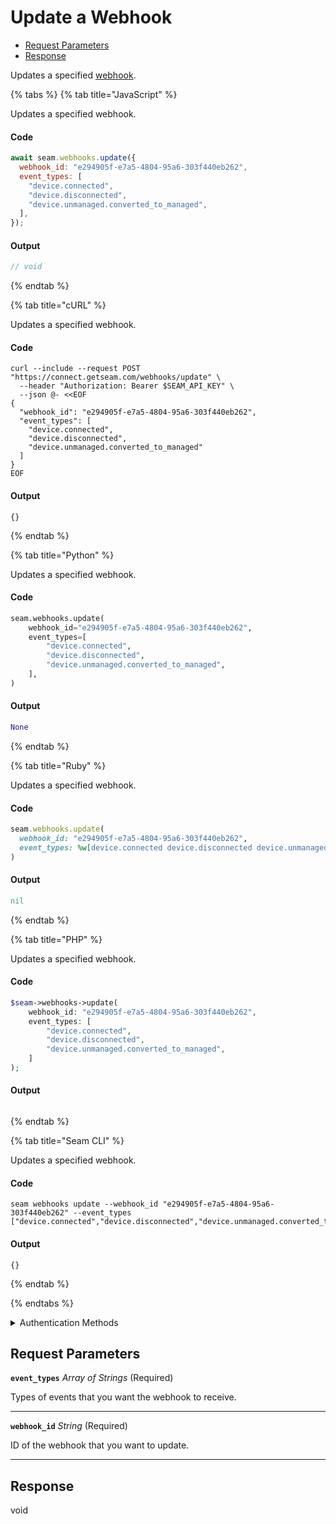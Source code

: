 # Update a Webhook

- [Request Parameters](#request-parameters)
- [Response](#response)

Updates a specified [webhook](https://docs.seam.co/latest/developer-tools/webhooks).


{% tabs %}
{% tab title="JavaScript" %}

Updates a specified webhook.

#### Code

```javascript
await seam.webhooks.update({
  webhook_id: "e294905f-e7a5-4804-95a6-303f440eb262",
  event_types: [
    "device.connected",
    "device.disconnected",
    "device.unmanaged.converted_to_managed",
  ],
});
```

#### Output

```javascript
// void
```
{% endtab %}

{% tab title="cURL" %}

Updates a specified webhook.

#### Code

```curl
curl --include --request POST "https://connect.getseam.com/webhooks/update" \
  --header "Authorization: Bearer $SEAM_API_KEY" \
  --json @- <<EOF
{
  "webhook_id": "e294905f-e7a5-4804-95a6-303f440eb262",
  "event_types": [
    "device.connected",
    "device.disconnected",
    "device.unmanaged.converted_to_managed"
  ]
}
EOF
```

#### Output

```curl
{}
```
{% endtab %}

{% tab title="Python" %}

Updates a specified webhook.

#### Code

```python
seam.webhooks.update(
    webhook_id="e294905f-e7a5-4804-95a6-303f440eb262",
    event_types=[
        "device.connected",
        "device.disconnected",
        "device.unmanaged.converted_to_managed",
    ],
)
```

#### Output

```python
None
```
{% endtab %}

{% tab title="Ruby" %}

Updates a specified webhook.

#### Code

```ruby
seam.webhooks.update(
  webhook_id: "e294905f-e7a5-4804-95a6-303f440eb262",
  event_types: %w[device.connected device.disconnected device.unmanaged.converted_to_managed],
)
```

#### Output

```ruby
nil
```
{% endtab %}

{% tab title="PHP" %}

Updates a specified webhook.

#### Code

```php
$seam->webhooks->update(
    webhook_id: "e294905f-e7a5-4804-95a6-303f440eb262",
    event_types: [
        "device.connected",
        "device.disconnected",
        "device.unmanaged.converted_to_managed",
    ]
);
```

#### Output

```php

```
{% endtab %}

{% tab title="Seam CLI" %}

Updates a specified webhook.

#### Code

```seam_cli
seam webhooks update --webhook_id "e294905f-e7a5-4804-95a6-303f440eb262" --event_types ["device.connected","device.disconnected","device.unmanaged.converted_to_managed"]
```

#### Output

```seam_cli
{}
```
{% endtab %}

{% endtabs %}


<details>

<summary>Authentication Methods</summary>

- API key
- Personal access token
  <br>Must also include the `seam-workspace` header in the request.

To learn more, see [Authentication](https://docs.seam.co/latest/api/authentication).
</details>

## Request Parameters

**`event_types`** *Array* *of Strings* (Required)

Types of events that you want the webhook to receive.

---

**`webhook_id`** *String* (Required)

ID of the webhook that you want to update.

---


## Response

void

